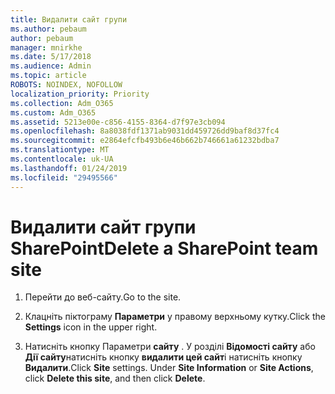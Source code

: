 ```yaml
---
title: Видалити сайт групи
ms.author: pebaum
author: pebaum
manager: mnirkhe
ms.date: 5/17/2018
ms.audience: Admin
ms.topic: article
ROBOTS: NOINDEX, NOFOLLOW
localization_priority: Priority
ms.collection: Adm_O365
ms.custom: Adm_O365
ms.assetid: 5213e00e-c856-4155-8364-d7f97e3cb094
ms.openlocfilehash: 8a8038fdf1371ab9031dd459726dd9baf8d37fc4
ms.sourcegitcommit: e2864efcfb493b6e46b662b746661a61232bdba7
ms.translationtype: MT
ms.contentlocale: uk-UA
ms.lasthandoff: 01/24/2019
ms.locfileid: "29495566"
---
```

# <a name="delete-a-sharepoint-team-site"></a><span data-ttu-id="a954d-102">Видалити сайт групи SharePoint</span><span class="sxs-lookup"><span data-stu-id="a954d-102">Delete a SharePoint team site</span></span>

1. <span data-ttu-id="a954d-103">Перейти до веб-сайту.</span><span class="sxs-lookup"><span data-stu-id="a954d-103">Go to the site.</span></span>
    
2. <span data-ttu-id="a954d-104">Клацніть піктограму **Параметри** у правому верхньому кутку.</span><span class="sxs-lookup"><span data-stu-id="a954d-104">Click the **Settings** icon in the upper right.</span></span> 
    
3. <span data-ttu-id="a954d-p101">Натисніть кнопку Параметри **сайту** . У розділі **Відомості сайту** або **Дії сайту**натисніть кнопку **видалити цей сайт**і натисніть кнопку **Видалити**.</span><span class="sxs-lookup"><span data-stu-id="a954d-p101">Click **Site** settings. Under **Site Information** or **Site Actions**, click **Delete this site**, and then click **Delete**.</span></span>
    

